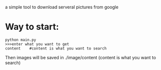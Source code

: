 a simple tool to download serveral pictures from google
# Way to start:
```
python main.py
>>>enter what you want to get
content    #content is what you want to search
```
Then images will be saved in ./image/content (content is what you want to search)

